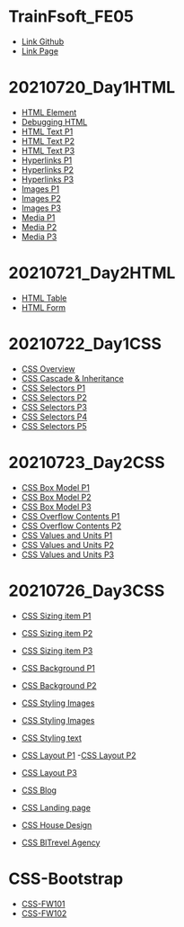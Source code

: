# TrainFsoft_FE05
- [Link Github](https://github.com/duyquang25/TrainFsoft_FE05/)
- [Link Page](https://duyquang25.github.io/TrainFsoft_FE05/)

# 20210720_Day1HTML

 - [HTML Element](https://duyquang25.github.io/TrainFsoft_FE05/20210720_Day1HTML/HTML-E.S.A101%20(HTML_Elements)/index.html)
 - [Debugging HTML](https://duyquang25.github.io/TrainFsoft_FE05/20210720_Day1HTML/HTML-E.S.A201%20(Debugging%20HTML)/HTML-E.S.A201%20(Debugging%20HTML).html)
 - [HTML Text P1](https://duyquang25.github.io/TrainFsoft_FE05/20210720_Day1HTML/HTML-E.S.A301(HTML_Text)/Source_Code/HTML-E.S.A301/problem1.html)
 - [HTML Text P2](https://duyquang25.github.io/TrainFsoft_FE05/20210720_Day1HTML/HTML-E.S.A301(HTML_Text)/Source_Code/HTML-E.S.A301/problem2.html)
 - [HTML Text P3](https://duyquang25.github.io/TrainFsoft_FE05/20210720_Day1HTML/HTML-E.S.A301(HTML_Text)/Source_Code/HTML-E.S.A301/problem3.html)
 - [Hyperlinks P1](https://duyquang25.github.io/TrainFsoft_FE05/20210720_Day1HTML/HTML-E.S.A401(Hyperlinks)/Source_Code/HTML-E.S.A401/problem1.html)
 - [Hyperlinks P2](https://duyquang25.github.io/TrainFsoft_FE05/20210720_Day1HTML/HTML-E.S.A401(Hyperlinks)/Source_Code/HTML-E.S.A401/problem2.html)
 - [Hyperlinks P3](https://duyquang25.github.io/TrainFsoft_FE05/20210720_Day1HTML/HTML-E.S.A401(Hyperlinks)/Source_Code/HTML-E.S.A401/problem3.html)
 - [Images P1](https://duyquang25.github.io/TrainFsoft_FE05/20210720_Day1HTML/HTML-E.S.A501(Images)/Source_Code/HTML-E.S.A501/problem1.html)
 - [Images P2](https://duyquang25.github.io/TrainFsoft_FE05/20210720_Day1HTML/HTML-E.S.A501(Images)/Source_Code/HTML-E.S.A501/problem2.html)
 - [Images P3](https://duyquang25.github.io/TrainFsoft_FE05/20210720_Day1HTML/HTML-E.S.A501(Images)/Source_Code/HTML-E.S.A501/problem3.html)
 - [Media P1](https://duyquang25.github.io/TrainFsoft_FE05/20210720_Day1HTML/HTML-E.S.A502(Media)/Source_Code/HTML-E.S.A502/problem1.html)
 - [Media P2](https://duyquang25.github.io/TrainFsoft_FE05/20210720_Day1HTML/HTML-E.S.A502(Media)/Source_Code/HTML-E.S.A502/problem2.html)
 - [Media P3](https://duyquang25.github.io/TrainFsoft_FE05/20210720_Day1HTML/HTML-E.S.A502(Media)/Source_Code/HTML-E.S.A502/problem3.html)

 # 20210721_Day2HTML

 - [HTML Table](https://duyquang25.github.io/TrainFsoft_FE05/20210721_Day2HTML/HTML-E.S.A601%20(HTML_Table)/Source%20Code/HTML-E.M.A601/index.html)
 - [HTML Form](https://duyquang25.github.io/TrainFsoft_FE05/20210721_Day2HTML/HTML-E.S.A701%20(HTML_Form)/Source%20Code/HTML-E.S.A701/index.html)

 # 20210722_Day1CSS

- [CSS Overview](https://duyquang25.github.io/TrainFsoft_FE05/20210722_Day1CSS/CSS-E.M.A101%20(CSS%20Overview)/Source%20Code/CSS-E.M.A101/problem1/problem1.html)
- [CSS Cascade & Inheritance](https://duyquang25.github.io/TrainFsoft_FE05/20210722_Day1CSS/CSS-E.M.A201(Cascade&Inheritance)/CSS-E.M.A201/problem1/problem1.html)
- [CSS Selectors P1](https://duyquang25.github.io/TrainFsoft_FE05/20210722_Day1CSS/CSS-E.M.A301%20(Selectors)/Source%20Code/CSS-E.M.A301/problem1/problem1.html)
- [CSS Selectors P2](https://duyquang25.github.io/TrainFsoft_FE05/20210722_Day1CSS/CSS-E.M.A301%20(Selectors)/Source%20Code/CSS-E.M.A301/problem2/problem2.html)
- [CSS Selectors P3](https://duyquang25.github.io/TrainFsoft_FE05/20210722_Day1CSS/CSS-E.M.A301%20(Selectors)/Source%20Code/CSS-E.M.A301/problem3/problem3.html)
- [CSS Selectors P4](https://duyquang25.github.io/TrainFsoft_FE05/20210722_Day1CSS/CSS-E.M.A301%20(Selectors)/Source%20Code/CSS-E.M.A301/problem4/problem4.html)
- [CSS Selectors P5](https://duyquang25.github.io/TrainFsoft_FE05/20210722_Day1CSS/CSS-E.M.A301%20(Selectors)/Source%20Code/CSS-E.M.A301/problem5/problem5.html)

# 20210723_Day2CSS

- [CSS Box Model P1](https://duyquang25.github.io/TrainFsoft_FE05/20210723_Day2CSS/CSS-E.M.A401%20(Box%20Model)/CSS-E.M.A401/problem1/problem1.html)
- [CSS Box Model P2](https://duyquang25.github.io/TrainFsoft_FE05/20210723_Day2CSS/CSS-E.M.A401%20(Box%20Model)/CSS-E.M.A401/problem2/problem2.html)
- [CSS Box Model P3](https://duyquang25.github.io/TrainFsoft_FE05/20210723_Day2CSS/CSS-E.M.A401%20(Box%20Model)/CSS-E.M.A401/problem3/problem3.html)
- [CSS Overflow Contents P1](https://duyquang25.github.io/TrainFsoft_FE05/20210723_Day2CSS/CSS-E.M.A501%20(Overflow%20Contents)/CSS-E.M.A501/problem1/problem1.html)
- [CSS Overflow Contents P2](https://duyquang25.github.io/TrainFsoft_FE05/20210723_Day2CSS/CSS-E.M.A501%20(Overflow%20Contents)/CSS-E.M.A501/problem2/problem2.html)
- [CSS Values and Units P1](https://duyquang25.github.io/TrainFsoft_FE05/20210723_Day2CSS/CSS-E.M.A601%20(Values%20and%20Units)/CSS-E.M.A601/problem1/problem1.html)
- [CSS Values and Units P2](https://duyquang25.github.io/TrainFsoft_FE05/20210723_Day2CSS/CSS-E.M.A601%20(Values%20and%20Units)/CSS-E.M.A601/problem2/problem2.html)
- [CSS Values and Units P3](https://duyquang25.github.io/TrainFsoft_FE05/20210723_Day2CSS/CSS-E.M.A601%20(Values%20and%20Units)/CSS-E.M.A601/problem3/problem3.html)

# 20210726_Day3CSS

- [CSS Sizing item P1](https://duyquang25.github.io/TrainFsoft_FE05/20210726_Day3CSS/CSS-E.M.A701%20(Sizing%20Item)/problem1/problem1.html)
- [CSS Sizing item P2](https://duyquang25.github.io/TrainFsoft_FE05/20210726_Day3CSS/CSS-E.M.A701%20(Sizing%20Item)/problem2/problem2.html)
- [CSS Sizing item P3](https://duyquang25.github.io/TrainFsoft_FE05/20210726_Day3CSS/CSS-E.M.A701%20(Sizing%20Item)/problem3/problem3.html)
 
- [CSS Background P1](https://duyquang25.github.io/TrainFsoft_FE05/20210726_Day3CSS/CSS-E.M.A801/problem1/problem1.html)
- [CSS Background P2](https://duyquang25.github.io/TrainFsoft_FE05/20210726_Day3CSS/CSS-E.M.A801/problem2/problem2.html)

- [CSS Styling Images](https://duyquang25.github.io/TrainFsoft_FE05/20210726_Day3CSS/CSS-E.M.A1001/problem1/problem1.html)
- [CSS Styling Images](https://duyquang25.github.io/TrainFsoft_FE05/20210726_Day3CSS/CSS-E.M.A1001/problem2/problem2.html)

- [CSS Styling text](https://duyquang25.github.io/TrainFsoft_FE05/20210726_Day3CSS/CSS-E.M.A1201%20(Styling%20Text)/problem1/problem1.html)

- [CSS Layout P1](https://duyquang25.github.io/TrainFsoft_FE05/20210726_Day3CSS/CSS-E.M.A1301%20(CSS%20Layout)/problem1/problem1.html)
-[CSS Layout P2](https://duyquang25.github.io/TrainFsoft_FE05/20210726_Day3CSS/CSS-E.M.A1301%20(CSS%20Layout)/problem2/problem2.html)
- [CSS Layout P3](https://duyquang25.github.io/TrainFsoft_FE05/20210726_Day3CSS/CSS-E.M.A1301%20(CSS%20Layout)/problem3/problem3.html)

- [CSS Blog](https://duyquang25.github.io/TrainFsoft_FE05/20210726_Day3CSS/CSS-E.M.A1302%20(Blog)/index.html)
- [CSS Landing page](https://duyquang25.github.io/TrainFsoft_FE05/20210726_Day3CSS/CSS-E.M.A1303%20(Landing%20page)/index.html)
- [CSS House Design](https://duyquang25.github.io/TrainFsoft_FE05/20210726_Day3CSS/CSS-E.M.A1304%20(House%20Design)/index.html)
- [CSS BlTrevel Agency](https://duyquang25.github.io/TrainFsoft_FE05/20210726_Day3CSS/CSS-E.M.A1305%20(Travel%20Agency)/index.html)

# CSS-Bootstrap

- [CSS-FW101](https://duyquang25.github.io/TrainFsoft_FE05/20210729_Bootstrap/CSS-FW.M.A101/index.html)
- [CSS-FW102](https://duyquang25.github.io/TrainFsoft_FE05/20210729_Bootstrap/CSS-FW.M.A102/index.html)